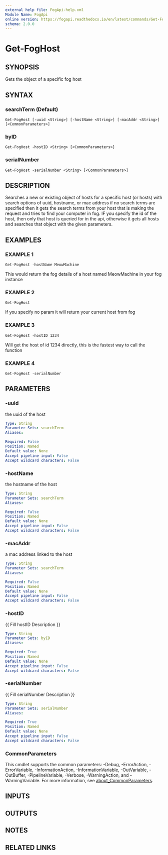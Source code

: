 ```yaml
---
external help file: FogApi-help.xml
Module Name: FogApi
online version: https://fogapi.readthedocs.io/en/latest/commands/Get-FogHost
schema: 2.0.0
---
```


# Get-FogHost

## SYNOPSIS
Gets the object of a specific fog host

## SYNTAX

### searchTerm (Default)
```
Get-FogHost [-uuid <String>] [-hostName <String>] [-macAddr <String>] [<CommonParameters>]
```

### byID
```
Get-FogHost -hostID <String> [<CommonParameters>]
```

### serialNumber
```
Get-FogHost -serialNumber <String> [<CommonParameters>]
```

## DESCRIPTION
Searches a new or existing object of hosts for a specific host (or hosts) with search options of uuid, hostname, or mac address
if no search terms are specified then it gets the search terms from your host that is making the request and tries to find your
computer in fog.
IF you specify the id of the host, then only that host is queried for in the api, otherwise it gets all hosts and searches
that object with the given parameters.

## EXAMPLES

### EXAMPLE 1
```
Get-FogHost -hostName MeowMachine
```

This would return the fog details of a host named MeowMachine in your fog instance

### EXAMPLE 2
```
Get-FogHost
```

If you specify no param it will return your current host from fog

### EXAMPLE 3
```
Get-FogHost -hostID 1234
```

Will get the host of id 1234 directly, this is the fastest way to call the function

### EXAMPLE 4
```
Get-FogHost -serialNumber
```

## PARAMETERS

### -uuid
the uuid of the host

```yaml
Type: String
Parameter Sets: searchTerm
Aliases:

Required: False
Position: Named
Default value: None
Accept pipeline input: False
Accept wildcard characters: False
```

### -hostName
the hostname of the host

```yaml
Type: String
Parameter Sets: searchTerm
Aliases:

Required: False
Position: Named
Default value: None
Accept pipeline input: False
Accept wildcard characters: False
```

### -macAddr
a mac address linked to the host

```yaml
Type: String
Parameter Sets: searchTerm
Aliases:

Required: False
Position: Named
Default value: None
Accept pipeline input: False
Accept wildcard characters: False
```

### -hostID
{{ Fill hostID Description }}

```yaml
Type: String
Parameter Sets: byID
Aliases:

Required: True
Position: Named
Default value: None
Accept pipeline input: False
Accept wildcard characters: False
```

### -serialNumber
{{ Fill serialNumber Description }}

```yaml
Type: String
Parameter Sets: serialNumber
Aliases:

Required: True
Position: Named
Default value: None
Accept pipeline input: False
Accept wildcard characters: False
```

### CommonParameters
This cmdlet supports the common parameters: -Debug, -ErrorAction, -ErrorVariable, -InformationAction, -InformationVariable, -OutVariable, -OutBuffer, -PipelineVariable, -Verbose, -WarningAction, and -WarningVariable. For more information, see [about_CommonParameters](http://go.microsoft.com/fwlink/?LinkID=113216).

## INPUTS

## OUTPUTS

## NOTES

## RELATED LINKS
